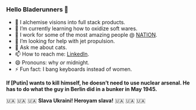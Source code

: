 ### Hello Bladerunners 👋

- 🔭 I alchemise visions into full stack products.
- 🌱 I’m currently learning how to oxidize soft wares.
- 👯 I work for some of the most amazing people @ [NATION](https://nation.io).
- 🤔 I’m looking for help with jet propulsion.
- 💬 Ask me about cats.
- 📫 How to reach me: [LinkedIn](https://www.linkedin.com/in/whymidnight).
- 😄 Pronouns: why _or_ midnight.
- ⚡ Fun fact: I bang keyboards instead of women.

**If [Putin] wants to kill himself, he doesn’t need to use nuclear arsenal. He has to do what the guy in Berlin did in a bunker in May 1945.**

 🇺🇦 🇺🇦 🇺🇦 **Slava Ukraini! Heroyam slava!** 🇺🇦 🇺🇦 🇺🇦
